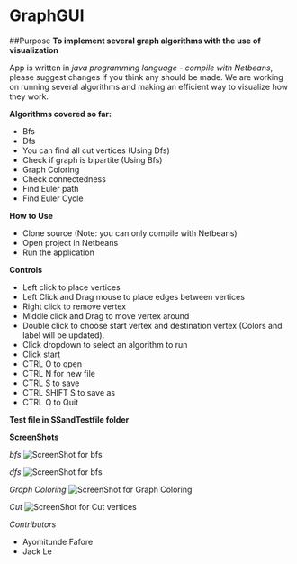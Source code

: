 # GraphGUI
##Purpose
**To implement several graph algorithms with the use of visualization**

App is written in *java programming language - compile with Netbeans*, please suggest changes if you think any should be made.
We are working on running several algorithms and making an efficient way to visualize how they work.

**Algorithms covered so far:** 
- Bfs
- Dfs
- You can find all cut vertices (Using Dfs)
- Check if graph is bipartite (Using Bfs)
- Graph Coloring
- Check connectedness
- Find Euler path
- Find Euler Cycle

**How to Use**
- Clone source (Note: you can only compile with Netbeans)
- Open project in Netbeans
- Run the application

**Controls**
- Left click to place vertices
- Left Click and Drag mouse to place edges between vertices
- Right click to remove vertex
- Middle click and Drag to move vertex around
- Double click to choose start vertex and destination vertex (Colors and label will be updated).
- Click dropdown to select an algorithm to run
- Click start
- CTRL O to open
- CTRL N for new file
- CTRL S to save
- CTRL SHIFT S to save as
- CTRL Q to Quit

**Test file in SSandTestfile folder**


**ScreenShots**

*bfs*
![ScreenShot for bfs](https://github.com/afafore1/GraphGUI/blob/master/SSandTestfile/bfs.PNG)

*dfs*
![ScreenShot for bfs](https://github.com/afafore1/GraphGUI/blob/master/SSandTestfile/dfs.PNG)

*Graph Coloring*
![ScreenShot for Graph Coloring](https://github.com/afafore1/GraphGUI/blob/master/SSandTestfile/VColoring.PNG)

*Cut*
![ScreenShot for Cut vertices](https://github.com/afafore1/GraphGUI/blob/master/SSandTestfile/cut.jpg)



*Contributors*
- Ayomitunde Fafore
- Jack Le

